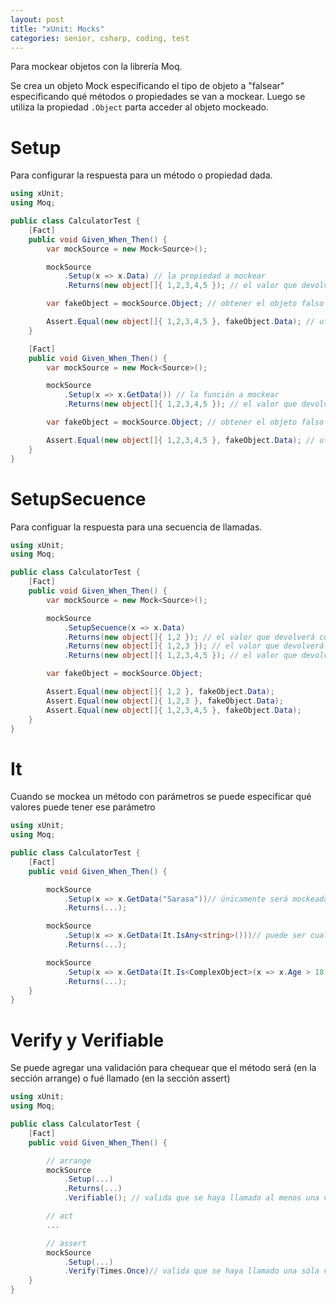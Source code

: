 ```yaml
---
layout: post
title: "xUnit: Mocks"
categories: senior, csharp, coding, test
---
```


Para mockear objetos con la librería Moq<!--more-->.

Se crea un objeto Mock especificando el tipo de objeto a "falsear" especificando qué métodos o propiedades se van a mockear.
Luego se utiliza la propiedad `.Object` parta acceder al objeto mockeado.

# Setup

Para configurar la respuesta para un método o propiedad dada.

```csharp
using xUnit;
using Moq;

public class CalculatorTest {
    [Fact]
    public void Given_When_Then() {
        var mockSource = new Mock<Source>();

        mockSource
            .Setup(x => x.Data) // la propiedad a mockear
            .Returns(new object[]{ 1,2,3,4,5 }); // el valor que devolverá cuando se llame a la propiedad

        var fakeObject = mockSource.Object; // obtener el objeto falso

        Assert.Equal(new object[]{ 1,2,3,4,5 }, fakeObject.Data); // utilizar la propiedad falseada
    }

    [Fact]
    public void Given_When_Then() {
        var mockSource = new Mock<Source>();

        mockSource
            .Setup(x => x.GetData()) // la función a mockear
            .Returns(new object[]{ 1,2,3,4,5 }); // el valor que devolverá cuando se llame a la propiedad

        var fakeObject = mockSource.Object; // obtener el objeto falso

        Assert.Equal(new object[]{ 1,2,3,4,5 }, fakeObject.Data); // utilizar la propiedad falseada
    }
}
```

# SetupSecuence

Para configuar la respuesta para una secuencia de llamadas.

```csharp
using xUnit;
using Moq;

public class CalculatorTest {
    [Fact]
    public void Given_When_Then() {
        var mockSource = new Mock<Source>();

        mockSource
            .SetupSecuence(x => x.Data)
            .Returns(new object[]{ 1,2 }); // el valor que devolverá cuando se llame a la propiedad por 1era vez
            .Returns(new object[]{ 1,2,3 }); // el valor que devolverá cuando se llame a la propiedad por 2da vez
            .Returns(new object[]{ 1,2,3,4,5 }); // el valor que devolverá cuando se llame a la propiedad por 3era vez

        var fakeObject = mockSource.Object;

        Assert.Equal(new object[]{ 1,2 }, fakeObject.Data);
        Assert.Equal(new object[]{ 1,2,3 }, fakeObject.Data);
        Assert.Equal(new object[]{ 1,2,3,4,5 }, fakeObject.Data);
    }
}
```

# It

Cuando se mockea un método con parámetros se puede especificar qué valores puede tener ese parámetro

```csharp
using xUnit;
using Moq;

public class CalculatorTest {
    [Fact]
    public void Given_When_Then() {

        mockSource
            .Setup(x => x.GetData("Sarasa"))// únicamente será mockeada el llamado con el valor exacto
            .Returns(...);

        mockSource
            .Setup(x => x.GetData(It.IsAny<string>()))// puede ser cualquier valor de un tipo
            .Returns(...);

        mockSource
            .Setup(x => x.GetData(It.Is<ComplexObject>(x => x.Age > 18)))// para que se mockea los llamado con parámetros cuya edad sea mayor de edad
            .Returns(...);
    }
}
```

# Verify y Verifiable

Se puede agregar una validación para chequear que el método será (en la sección arrange) o fué llamado (en la sección assert)

```csharp
using xUnit;
using Moq;

public class CalculatorTest {
    [Fact]
    public void Given_When_Then() {

        // arrange
        mockSource
            .Setup(...)
            .Returns(...)
            .Verifiable(); // valida que se haya llamado al menos una vez

        // act
        ...

        // assert
        mockSource
            .Setup(...)
            .Verify(Times.Once)// valida que se haya llamado una sóla vez (ni más ni menos)
    }
}
```

